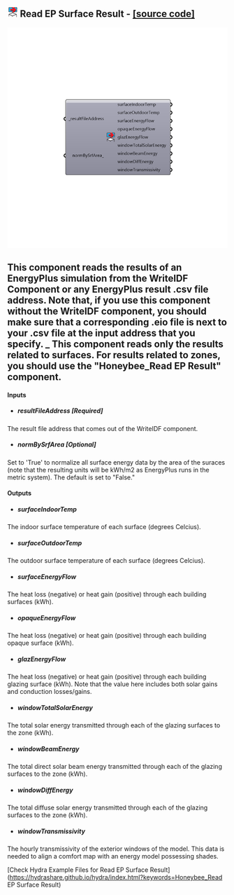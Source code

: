 ## ![](../../images/icons/Read_EP_Surface_Result.png) Read EP Surface Result - [[source code]](https://github.com/mostaphaRoudsari/honeybee/tree/master/src/Honeybee_Read%20EP%20Surface%20Result.py)

![](../../images/components/Read_EP_Surface_Result.png)

This component reads the results of an EnergyPlus simulation from the WriteIDF Component or any EnergyPlus result .csv file address.  Note that, if you use this component without the WriteIDF component, you should make sure that a corresponding .eio file is next to your .csv file at the input address that you specify.
 _
 This component reads only the results related to surfaces.  For results related to zones, you should use the "Honeybee_Read EP Result" component.
 -
 

#### Inputs
* ##### resultFileAddress [Required]
The result file address that comes out of the WriteIDF component.
* ##### normBySrfArea [Optional]
Set to 'True' to normalize all surface energy data by the area of the suraces (note that the resulting units will be kWh/m2 as EnergyPlus runs in the metric system).  The default is set to "False."

#### Outputs
* ##### surfaceIndoorTemp
The indoor surface temperature of each surface (degrees Celcius).
* ##### surfaceOutdoorTemp
The outdoor surface temperature of each surface (degrees Celcius).
* ##### surfaceEnergyFlow
The heat loss (negative) or heat gain (positive) through each building surfaces (kWh).
* ##### opaqueEnergyFlow
The heat loss (negative) or heat gain (positive) through each building opaque surface (kWh).
* ##### glazEnergyFlow
The heat loss (negative) or heat gain (positive) through each building glazing surface (kWh).  Note that the value here includes both solar gains and conduction losses/gains.
* ##### windowTotalSolarEnergy
The total solar energy transmitted through each of the glazing surfaces to the zone (kWh).
* ##### windowBeamEnergy
The total direct solar beam energy transmitted through each of the glazing surfaces to the zone (kWh).
* ##### windowDiffEnergy
The total diffuse solar energy transmitted through each of the glazing surfaces to the zone (kWh).
* ##### windowTransmissivity
The hourly transmissivity of the exterior windows of the model.  This data is needed to align a comfort map with an energy model possessing shades.


[Check Hydra Example Files for Read EP Surface Result](https://hydrashare.github.io/hydra/index.html?keywords=Honeybee_Read EP Surface Result)